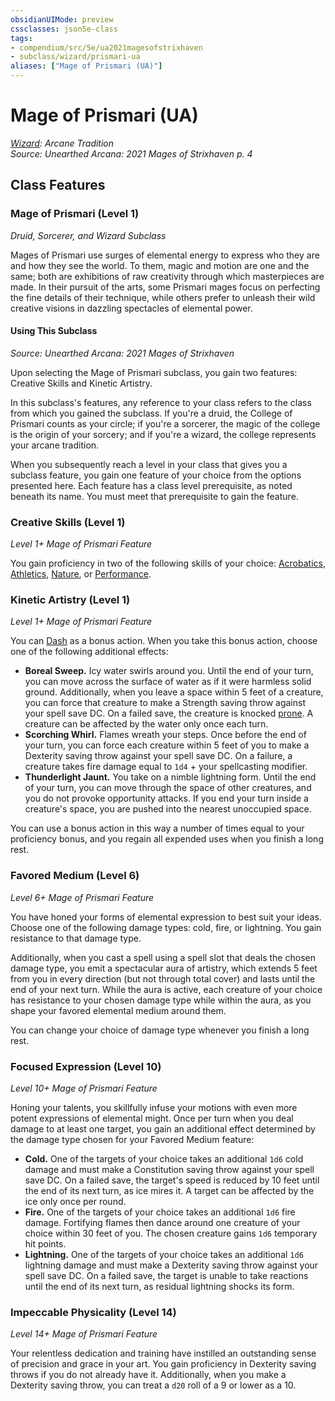 ```yaml
---
obsidianUIMode: preview
cssclasses: json5e-class
tags:
- compendium/src/5e/ua2021magesofstrixhaven
- subclass/wizard/prismari-ua
aliases: ["Mage of Prismari (UA)"]
---
```

# Mage of Prismari (UA)
*[Wizard](wizard.md): Arcane Tradition*  
*Source: Unearthed Arcana: 2021 Mages of Strixhaven p. 4*  


## Class Features

### Mage of Prismari (Level 1)

*Druid, Sorcerer, and Wizard Subclass*

Mages of Prismari use surges of elemental energy to express who they are and how they see the world. To them, magic and motion are one and the same; both are exhibitions of raw creativity through which masterpieces are made. In their pursuit of the arts, some Prismari mages focus on perfecting the fine details of their technique, while others prefer to unleash their wild creative visions in dazzling spectacles of elemental power.

#### Using This Subclass
_Source: Unearthed Arcana: 2021 Mages of Strixhaven_

Upon selecting the Mage of Prismari subclass, you gain two features: Creative Skills and Kinetic Artistry.

In this subclass's features, any reference to your class refers to the class from which you gained the subclass. If you're a druid, the College of Prismari counts as your circle; if you're a sorcerer, the magic of the college is the origin of your sorcery; and if you're a wizard, the college represents your arcane tradition.

When you subsequently reach a level in your class that gives you a subclass feature, you gain one feature of your choice from the options presented here. Each feature has a class level prerequisite, as noted beneath its name. You must meet that prerequisite to gain the feature.

### Creative Skills (Level 1)

*Level 1+ Mage of Prismari Feature*

You gain proficiency in two of the following skills of your choice: [Acrobatics](/Systems/5e/rules/skills.md#Acrobatics), [Athletics](/Systems/5e/rules/skills.md#Athletics), [Nature](/Systems/5e/rules/skills.md#Nature), or [Performance](/Systems/5e/rules/skills.md#Performance).

### Kinetic Artistry (Level 1)

*Level 1+ Mage of Prismari Feature*

You can [Dash](/Systems/5e/rules/actions.md#Dash) as a bonus action. When you take this bonus action, choose one of the following additional effects:

- **Boreal Sweep.** Icy water swirls around you. Until the end of your turn, you can move across the surface of water as if it were harmless solid ground. Additionally, when you leave a space within 5 feet of a creature, you can force that creature to make a Strength saving throw against your spell save DC. On a failed save, the creature is knocked [prone](/Systems/5e/rules/conditions.md#prone). A creature can be affected by the water only once each turn.  
- **Scorching Whirl.** Flames wreath your steps. Once before the end of your turn, you can force each creature within 5 feet of you to make a Dexterity saving throw against your spell save DC. On a failure, a creature takes fire damage equal to `1d4` + your spellcasting modifier.  
- **Thunderlight Jaunt.** You take on a nimble lightning form. Until the end of your turn, you can move through the space of other creatures, and you do not provoke opportunity attacks. If you end your turn inside a creature's space, you are pushed into the nearest unoccupied space.  

You can use a bonus action in this way a number of times equal to your proficiency bonus, and you regain all expended uses when you finish a long rest.

### Favored Medium (Level 6)

*Level 6+ Mage of Prismari Feature*

You have honed your forms of elemental expression to best suit your ideas. Choose one of the following damage types: cold, fire, or lightning. You gain resistance to that damage type.

Additionally, when you cast a spell using a spell slot that deals the chosen damage type, you emit a spectacular aura of artistry, which extends 5 feet from you in every direction (but not through total cover) and lasts until the end of your next turn. While the aura is active, each creature of your choice has resistance to your chosen damage type while within the aura, as you shape your favored elemental medium around them.

You can change your choice of damage type whenever you finish a long rest.

### Focused Expression (Level 10)

*Level 10+ Mage of Prismari Feature*

Honing your talents, you skillfully infuse your motions with even more potent expressions of elemental might. Once per turn when you deal damage to at least one target, you gain an additional effect determined by the damage type chosen for your Favored Medium feature:

- **Cold.** One of the targets of your choice takes an additional `1d6` cold damage and must make a Constitution saving throw against your spell save DC. On a failed save, the target's speed is reduced by 10 feet until the end of its next turn, as ice mires it. A target can be affected by the ice only once per round.  
- **Fire.** One of the targets of your choice takes an additional `1d6` fire damage. Fortifying flames then dance around one creature of your choice within 30 feet of you. The chosen creature gains `1d6` temporary hit points.  
- **Lightning.** One of the targets of your choice takes an additional `1d6` lightning damage and must make a Dexterity saving throw against your spell save DC. On a failed save, the target is unable to take reactions until the end of its next turn, as residual lightning shocks its form.  

### Impeccable Physicality (Level 14)

*Level 14+ Mage of Prismari Feature*

Your relentless dedication and training have instilled an outstanding sense of precision and grace in your art. You gain proficiency in Dexterity saving throws if you do not already have it. Additionally, when you make a Dexterity saving throw, you can treat a `d20` roll of a 9 or lower as a 10.